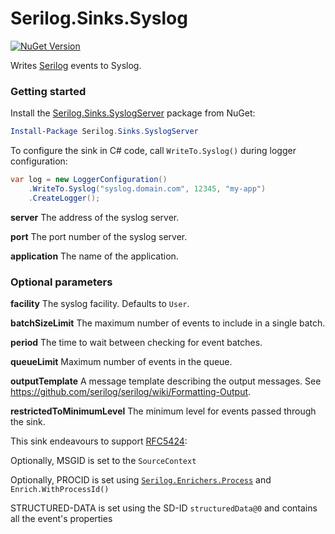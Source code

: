 # Serilog.Sinks.Syslog

[![NuGet Version](http://img.shields.io/nuget/v/Serilog.Sinks.SyslogServer.svg?style=flat)](https://www.nuget.org/packages/Serilog.Sinks.SyslogServer/)

Writes [Serilog](https://serilog.net) events to Syslog.

### Getting started

Install the [Serilog.Sinks.SyslogServer](https://www.nuget.org/packages/Serilog.Sinks.SyslogServer) package from NuGet:

```powershell
Install-Package Serilog.Sinks.SyslogServer
```

To configure the sink in C# code, call `WriteTo.Syslog()` during logger configuration:

```csharp
var log = new LoggerConfiguration()
    .WriteTo.Syslog("syslog.domain.com", 12345, "my-app")
    .CreateLogger();
```

**server** The address of the syslog server.

**port** The port number of the syslog server.

**application** The name of the application.

### Optional parameters

**facility** The syslog facility. Defaults to `User`.

**batchSizeLimit** The maximum number of events to include in a single batch.

**period** The time to wait between checking for event batches.

**queueLimit** Maximum number of events in the queue.

**outputTemplate** A message template describing the output messages. See https://github.com/serilog/serilog/wiki/Formatting-Output.

**restrictedToMinimumLevel** The minimum level for events passed through the sink.

This sink endeavours to support [RFC5424](https://tools.ietf.org/html/rfc5424):

Optionally, MSGID is set to the `SourceContext`

Optionally, PROCID is set using [`Serilog.Enrichers.Process`](https://www.nuget.org/packages/Serilog.Enrichers.Process/) and `Enrich.WithProcessId()`

STRUCTURED-DATA is set using the SD-ID `structuredData@0` and contains all the event's properties
